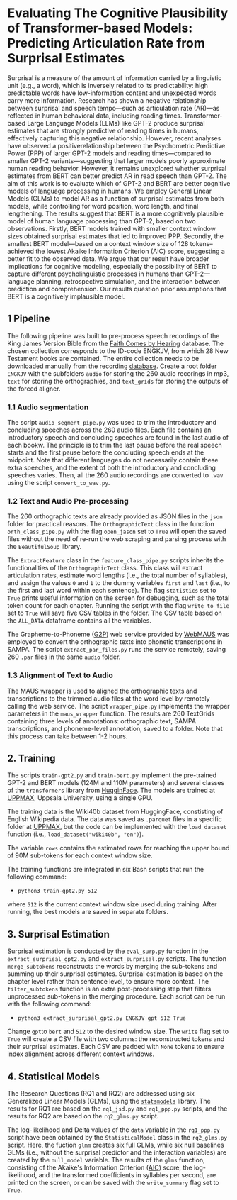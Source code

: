 # Evaluating The Cognitive Plausibility of Transformer-based Models: Predicting Articulation Rate from Surprisal Estimates

Surprisal is a measure of the amount of information carried by a linguistic unit (e.g., a word), which is inversely related to its predictability: high predictable words have low-information content and unexpected words carry more information. Research has shown a negative relationship between surprisal and speech tempo—such as articulation rate (AR)—as reflected in human behavioral data, including reading times. Transformer-based Large Language Models (LLMs) like GPT-2 produce surprisal estimates that are strongly predictive of reading times in humans, effectively capturing this negative relationship. However, recent analyses have observed a positiverelationship between the Psychometric Predictive Power (PPP) of larger GPT-2 models and reading times—compared to smaller GPT-2 variants—suggesting that larger models poorly approximate human reading behavior. However, it remains unexplored whether surprisal estimates from BERT can better predict AR in read speech than GPT-2. The aim of this work is to evaluate which of GPT-2 and BERT are better cognitive models of language processing in humans. We employ General Linear Models (GLMs) to model AR as a function of surprisal estimates from both models, while controlling for word position, word length, and final lengthening. The results suggest that BERT is a more cognitively plausible model of human language processing than GPT-2, based on two observations. Firstly, BERT models trained with smaller context window sizes obtained surprisal estimates that led to improved PPP. Secondly, the smallest BERT model—based on a context window size of 128 tokens–achieved the lowest Akaike Information Criterion (AIC) score, suggesting a better fit to the observed data. We argue that our result have broader implications for cognitive modeling, especially the possibility of BERT to capture different psycholinguistic processes in humans than GPT-2—language planning, retrospective simulation, and the interaction between prediction and comprehension. Our results question prior assumptions that BERT is a cognitively implausible model. 

## 1 Pipeline
The following pipeline was built to pre-process speech recordings of the King James Version Bible from the [Faith Comes by Hearing](https://www.faithcomesbyhearing.com/) database. The chosen collection corresponds to the ID-code ENGKJV, from which 28 New Testament books are contained. The entire collection needs to be downloaded manually from the recording [database](https://www.faithcomesbyhearing.com/audio-bible-resources/mp3-downloads). Create a root folder `ENGKJV` with the subfolders `audio` for storing the 260 audio recorings in mp3, `text` for storing the orthographies, and `text_grids` for storing the outputs of the forced aligner.

### 1.1 Audio segmentation

The script `audio_segment_pipe.py` was used to trim the introductory and concluding speeches across the 260 audio files. Each file contains an introductory speech and concluding speeches are found in the last audio of each bookw. The principle is to trim the last pause before the real speech starts and the first pause before the concluding speech ends at the midpoint. Note that different languages do not necessarily contain these extra speeches, and the extent of both the introductory and concluding speeches varies. Then, all the 260 audio recordings are converted to `.wav` using the script `convert_to_wav.py`.


### 1.2 Text and Audio Pre-processing

The 260 orthographic texts are already provided as JSON files in the `json` folder for practical reasons. The `OrthographicText` class in the function `orth_class_pipe.py` with the flag `open_jason` set to `True` will open the saved files without the need of re-run the web scraping and parsing process with the `BeautifulSoup` library. 

The `ExtractFeature` class in the `feature_class_pipe.py` scripts inherits the functionalities of the `OrthographicText` class. This class will extract articulation rates, estimate word lengths (i.e., the total number of syllables), and assign the values `0` and `1` to the dummy variables `first` and `last` (i.e., to the first and last word within each sentence). The flag `statistics` set to `True` prints useful information on the screen for debugging, such as the total token count for each chapter. Running the script with the flag `write_to_file` set to `True` will save five CSV tables in the folder. The CSV table based on the `ALL_DATA` dataframe contains all the variables.

The Grapheme-to-Phoneme ([G2P](https://clarin.phonetik.uni-muenchen.de/BASWebServices/interface/Grapheme2Phoneme)) web service provided by [WebMAUS](https://clarin.phonetik.uni-muenchen.de/BASWebServices/interface) was employed to convert the orthographic texts into phonetic transcriptions in SAMPA. The script  `extract_par_files.py` runs the service remotely, saving 260 `.par` files in the same `audio` folder. 

### 1.3 Alignment of Text to Audio

The MAUS [wrapper](https://www.bas.uni-muenchen.de/forschung/Bas/maus.web) is used to aligned the orthographic texts and transcriptions to the trimmed audio files at the word level by remotely calling the web service. The script `wrapper_pipe.py` implements the wrapper parameters in the `maus_wrapper` function. The results are 260 TextGrids containing three levels of annotations: orthographic text, SAMPA transcriptions, and phoneme-level annotation, saved to a folder. Note that this process can take between 1-2 hours.

## 2. Training

The scripts `train-gpt2.py` and `train-bert.py` implement the pre-trained GPT-2 and BERT models (124M and 110M parameters) and several classes of the `transformers` library from [HugginFace](https://huggingface.co/docs/transformers/en/index). The models are trained at [UPPMAX](https://www.uu.se/centrum/uppmax/), Uppsala University, using a single GPU.

The training data is the Wiki40b dataset from HuggingFace, constisting of English Wikipedia data. The data was saved as `.parquet` files in a specific folder at [UPPMAX](https://www.uu.se/centrum/uppmax/), but the code can be implemented with the `load_dataset` function (i.e., `load_dataset("wiki40b", "en")`). 

The variable `rows` contains the estimated rows for reaching the upper bound of 90M sub-tokens for each context window size. 

The training functions are integrated in six Bash scripts that run the following command:

- `python3 train-gpt2.py 512`

where `512` is the current context window size used during training. After running, the best models are saved in separate folders.


## 3. Surprisal Estimation

Surprisal estimation is conducted by the `eval_surp.py` function in the `extract_surprisal_gpt2.py` and `extract_surprisal.py` scripts. The function `merge_subtokens` reconstructs the words by merging the sub-tokens and summing up their surprisal estimates. Surprisal estimation is based on the chapter level rather than sentence level, to ensure more context. The `filter_subtokens` function is an extra post-processing step that filters unprocessed sub-tokens in the merging procedure. Each script can be run with the following command:

- `python3 extract_surprisal_gpt2.py ENGKJV gpt 512 True`

Change `gpt`to `bert` and `512` to the desired window size. The `write` flag set to `True` will create a CSV file with two columns: the reconstructed tokens and their surprisal estimates. Each CSV are padded with `None` tokens to ensure index alignment across different context windows.

## 4. Statistical Models

The Research Questions (RQ1 and RQ2) are addressed using six Generalized Linear Models (GLMs), using the [`statsmodels`](https://www.statsmodels.org/stable/examples/notebooks/generated/glm.html) library. The results for RQ1 are based on the `rq1_jsd.py` and `rq1_ppp.py` scripts, and the results for RQ2 are based on the `rq2_glms.py` script. 

The log-likelihood and Delta values of the `data` variable in the `rq1_ppp.py` script have been obtained by the `StatisticalModel` class in the `rq2_glms.py` script. Here, the fuction `glmm` creates six full GLMs, while six null baselines GLMs (i.e., without the surprisal predictor and the interaction variables) are created by the `null_model` variable. The results of the `glms` function, consisting of the Akaike's Information Criterion ([AIC](https://link.springer.com/rwe/10.1007/978-3-642-04898-2_110)) score, the log-likelihood, and the transformed coefficients in syllables per second, are printed on the screen, or can be saved with the `write_summary` flag set to `True`.

